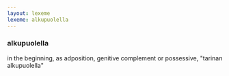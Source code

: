 ```yaml
---
layout: lexeme
lexeme: alkupuolella
---
```


###  alkupuolella 
in the beginning, as adposition, genitive complement or possessive, "tarinan alkupuolella"

